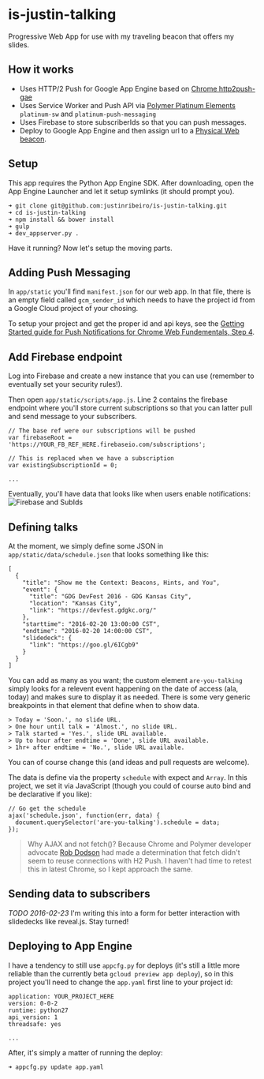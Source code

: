 # is-justin-talking
Progressive Web App for use with my traveling beacon that offers my slides.

## How it works

* Uses HTTP/2 Push for Google App Engine based on [Chrome http2push-gae](https://github.com/GoogleChrome/http2push-gae)
* Uses Service Worker and Push API via [Polymer Platinum Elements](https://elements.polymer-project.org/browse?package=platinum-elements) `platinum-sw` and `platinum-push-messaging`
* Uses Firebase to store subscriberIds so that you can push messages.
* Deploy to Google App Engine and then assign url to a [Physical Web beacon](https://google.github.io/physical-web/).

## Setup

This app requires the Python App Engine SDK. After downloading, open the App Engine Launcher and let it setup symlinks (it should prompt you).

```shell
➜ git clone git@github.com:justinribeiro/is-justin-talking.git
➜ cd is-justin-talking
➜ npm install && bower install
➜ gulp
➜ dev_appserver.py .
```

Have it running? Now let's setup the moving parts.

## Adding Push Messaging

In `app/static` you'll find `manifest.json` for our web app. In that file, there is an empty field called `gcm_sender_id` which needs to have the project id from a Google Cloud project of your chosing.

To setup your project and get the proper id and api keys, see the [Getting Started guide for Push Notifications for Chrome Web Fundementals, Step 4](https://developers.google.com/web/fundamentals/getting-started/push-notifications/step-04?hl=en).

## Add Firebase endpoint

Log into Firebase and create a new instance that you can use (remember to eventually set your security rules!).

Then open `app/static/scripts/app.js`. Line 2 contains the firebase endpoint where you'll store current subscriptions so that you can latter pull and send message to your subscribers.

```
// The base ref were our subscriptions will be pushed
var firebaseRoot = 'https://YOUR_FB_REF_HERE.firebaseio.com/subscriptions';

// This is replaced when we have a subscription
var existingSubscriptionId = 0;

...
```

Eventually, you'll have data that looks like when users enable notifications:
![Firebase and SubIds](https://i.imgur.com/Eli1HLX.png)

## Defining talks

At the moment, we simply define some JSON in `app/static/data/schedule.json` that looks something like this:

```
[
  {
    "title": "Show me the Context: Beacons, Hints, and You",
    "event": {
      "title": "GDG DevFest 2016 - GDG Kansas City",
      "location": "Kansas City",
      "link": "https://devfest.gdgkc.org/"
    },
    "starttime": "2016-02-20 13:00:00 CST",
    "endtime": "2016-02-20 14:00:00 CST",
    "slidedeck": {
      "link": "https://goo.gl/6ICgb9"
    }
  }
]
```

You can add as many as you want; the custom element `are-you-talking` simply looks for a relevent event happening on the date of access (ala, today) and makes sure to display it as needed. There is some very generic breakpoints in that element that define when to show data.

```
> Today = 'Soon.', no slide URL.
> One hour until talk = 'Almost.', no slide URL.
> Talk started = 'Yes.', slide URL available.
> Up to hour after endtime = 'Done', slide URL available.
> 1hr+ after endtime = 'No.', slide URL available.
```

You can of course change this (and ideas and pull requests are welcome).

The data is define via the property `schedule` with expect and `Array`. In this project, we set it via JavaScript (though you could of course auto bind and be declarative if you like):

```
// Go get the schedule
ajax('schedule.json', function(err, data) {
  document.querySelector('are-you-talking').schedule = data;
});
```

> Why AJAX and not fetch()? Because Chrome and Polymer developer advocate [Rob Dodson](https://twitter.com/rob_dodson) had made a determination that fetch didn't seem to reuse connections with H2 Push. I haven't had time to retest this in latest Chrome, so I kept approach the same.

## Sending data to subscribers

*TODO 2016-02-23* I'm writing this into a form for better interaction with slidedecks like reveal.js. Stay turned!

## Deploying to App Engine

I have a tendency to still use `appcfg.py` for deploys (it's still a little more reliable than the currently beta `gcloud preview app deploy`), so in this project you'll need to change the `app.yaml` first line to your project id:

```
application: YOUR_PROJECT_HERE
version: 0-0-2
runtime: python27
api_version: 1
threadsafe: yes

...
```

After, it's simply a matter of running the deploy:

```
➜ appcfg.py update app.yaml
```